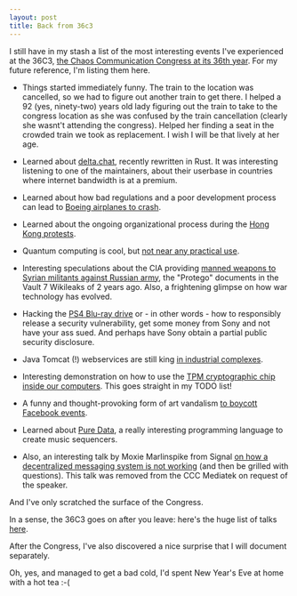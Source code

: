 ```yaml
---
layout: post
title: Back from 36c3
---
```


I still have in my stash a list of the most interesting events I've experienced at the 36C3, [the Chaos Communication Congress at its 36th year](https://events.ccc.de/congress/2019). For my future reference, I'm listing them here.

- Things started immediately funny. The train to the location was cancelled, so we had to figure out another train to get there. I helped a 92 (yes, ninety-two) years old lady figuring out the train to take to the congress location as she was confused by the train cancellation (clearly she wasnt't attending the congress). Helped her finding a seat in the crowded train we took as replacement. I wish I will be that lively at her age.

- Learned about [delta.chat](https://delta.chat/de), recently rewritten in Rust. It was interesting listening to one of the maintainers, about their userbase in countries where internet bandwidth is at a premium.

- Learned about how bad regulations and a poor development process can lead to [Boeing airplanes to crash](https://media.ccc.de/v/36c3-10961-boeing_737max_automated_crashes).

- Learned about the ongoing organizational process during the [Hong Kong protests](https://media.ccc.de/v/36c3-10933-what_the_world_can_learn_from_hongkong).

- Quantum computing is cool, but [not near any practical use](https://media.ccc.de/v/36c3-11039-quantum_computing_are_we_there_yet).

- Interesting speculations about the CIA providing [manned weapons to Syrian militants against Russian army](https://media.ccc.de/v/36c3-10642-harry_potter_and_the_not-so-smart_proxy_war), the "Protego" documents in the Vault 7 Wikileaks of 2 years ago. Also, a frightening glimpse on how war technology has evolved.

- Hacking the [PS4 Blu-ray drive](https://media.ccc.de/v/36c3-10567-hacking_sony_playstation_blu-ray_drives) or - in other words - how to responsibly release a security vulnerability, get some money from Sony and not have your ass sued. And perhaps have Sony obtain a partial public security disclosure.

- Java Tomcat (!) webservices are still king [in industrial complexes](https://media.ccc.de/v/36c3-10689-on_the_insecure_nature_of_turbine_control_systems_in_power_generation).

- Interesting demonstration on how to use the [TPM cryptographic chip inside our computers](https://media.ccc.de/v/36c3-10564-hacking_with_a_tpm). This goes straight in my TODO list!

- A funny and thought-provoking form of art vandalism [to boycott Facebook events](https://media.ccc.de/v/36c3-11178-art_against_facebook).

- Learned about [Pure Data](https://puredata.info/), a really interesting programming language to create music sequencers.

- Also, an interesting talk by Moxie Marlinspike from Signal [on how a decentralized messaging system is not working](https://peertube.co.uk/videos/watch/12be5396-2a25-4ec8-a92a-674b1cb6b270) (and then be grilled with questions). This talk was removed from the CCC Mediatek on request of the speaker.

And I've only scratched the surface of the Congress.

In a sense, the 36C3 goes on after you leave: here's the huge list of talks [here](https://media.ccc.de/c/36c3?sort=view_count).

After the Congress, I've also discovered a nice surprise that I will document separately.

Oh, yes, and managed to get a bad cold, I'd spent New Year's Eve at home with a hot tea :-(

